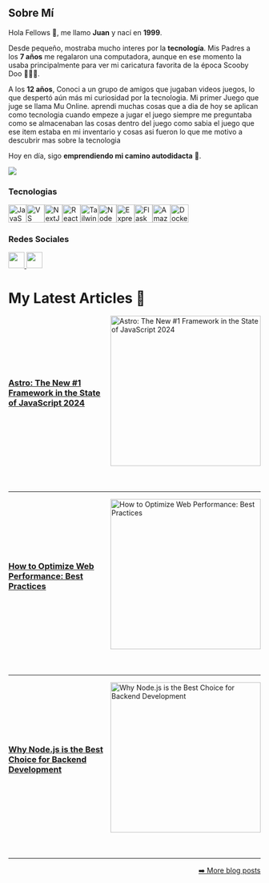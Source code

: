 ## Sobre Mí  

Hola Fellows 👋, me llamo **Juan** y nací en **1999**.  

Desde pequeño, mostraba mucho interes por la **tecnología**. Mis Padres a los **7 años** me regalaron una computadora, aunque en ese momento la usaba principalmente para ver mi caricatura favorita de la época Scooby Doo 🐶🔎😂.

A los **12 años**, Conoci a un grupo de amigos que jugaban videos juegos, lo que despertó aún más mi curiosidad por la tecnologia. Mi primer Juego que juge se llama Mu Online. aprendi muchas cosas que a dia de hoy se aplican como tecnologia cuando empeze a jugar el juego siempre me preguntaba como se almacenaban las cosas dentro del juego como sabia el juego que ese item estaba en mi inventario y cosas asi fueron lo que me motivo a descubrir mas sobre la tecnologia

Hoy en día, sigo **emprendiendo mi camino autodidacta** 🚀.



<a href="https://www.x.com/codegeekery" target="_blank" rel="noreferrer"><img
src="https://img.shields.io/twitter/follow/codegeekery?logo=twitter&style=for-the-badge&color=10b981&labelColor=1c1917"
/></a>

### Tecnologias


<p align="left">
<a href="https://developer.mozilla.org/en-US/docs/Web/JavaScript" target="_blank" rel="noreferrer"><img src="https://raw.githubusercontent.com/danielcranney/readme-generator/main/public/icons/skills/javascript-colored.svg" width="36" height="36" alt="JavaScript" /></a><a href="https://code.visualstudio.com/" target="_blank" rel="noreferrer"><img src="https://raw.githubusercontent.com/danielcranney/readme-generator/main/public/icons/skills/visualstudiocode.svg" width="36" height="36" alt="VS Code" /></a><a href="https://nextjs.org/docs" target="_blank" rel="noreferrer"><img src="https://raw.githubusercontent.com/danielcranney/readme-generator/main/public/icons/skills/nextjs-colored.svg" width="36" height="36" alt="NextJs" /></a><a href="https://reactjs.org/" target="_blank" rel="noreferrer"><img src="https://raw.githubusercontent.com/danielcranney/readme-generator/main/public/icons/skills/react-colored.svg" width="36" height="36" alt="React" /></a><a href="https://tailwindcss.com/" target="_blank" rel="noreferrer"><img src="https://raw.githubusercontent.com/danielcranney/readme-generator/main/public/icons/skills/tailwindcss-colored.svg" width="36" height="36" alt="TailwindCSS" /></a><a href="https://nodejs.org/en/" target="_blank" rel="noreferrer"><img src="https://raw.githubusercontent.com/danielcranney/readme-generator/main/public/icons/skills/nodejs-colored.svg" width="36" height="36" alt="NodeJS" /></a><a href="https://expressjs.com/" target="_blank" rel="noreferrer"><img src="https://raw.githubusercontent.com/danielcranney/readme-generator/main/public/icons/skills/express-colored.svg" width="36" height="36" alt="Express" /></a><a href="https://flask.palletsprojects.com/en/2.0.x/" target="_blank" rel="noreferrer"><img src="https://raw.githubusercontent.com/danielcranney/readme-generator/main/public/icons/skills/flask-colored.svg" width="36" height="36" alt="Flask" /></a><a href="https://aws.amazon.com" target="_blank" rel="noreferrer"><img src="https://raw.githubusercontent.com/danielcranney/readme-generator/main/public/icons/skills/aws-colored.svg" width="36" height="36" alt="Amazon Web Services" /></a><a href="https://www.docker.com/" target="_blank" rel="noreferrer"><img src="https://raw.githubusercontent.com/danielcranney/readme-generator/main/public/icons/skills/docker-colored.svg" width="36" height="36" alt="Docker" /></a>
</p>


### Redes Sociales

<p align="left"> <a href="https://www.github.com/codegeekery" target="_blank" rel="noreferrer"> <picture> <source media="(prefers-color-scheme: dark)" srcset="https://raw.githubusercontent.com/danielcranney/readme-generator/main/public/icons/socials/github-dark.svg" /> <source media="(prefers-color-scheme: light)" srcset="https://raw.githubusercontent.com/danielcranney/readme-generator/main/public/icons/socials/github.svg" /> <img src="https://raw.githubusercontent.com/danielcranney/readme-generator/main/public/icons/socials/github.svg" width="32" height="32" /> </picture> </a> <a href="https://www.x.com/codegeekery" target="_blank" rel="noreferrer"> <picture> <source media="(prefers-color-scheme: dark)" srcset="https://raw.githubusercontent.com/danielcranney/readme-generator/main/public/icons/socials/twitter-dark.svg" /> <source media="(prefers-color-scheme: light)" srcset="https://raw.githubusercontent.com/danielcranney/readme-generator/main/public/icons/socials/twitter.svg" /> <img src="https://raw.githubusercontent.com/danielcranney/readme-generator/main/public/icons/socials/twitter.svg" width="32" height="32" /> </picture> </a></p>



# My Latest Articles 📝
<!-- ARTICLES:START -->
<div style="display: flex; align-items: center; justify-content: space-between; margin-bottom: 20px;">
  <div style="flex: 1;">
    <h3>
      <a href="https://www.codegeekery.com/posts/astro-the-new-1-framework-in-the-state-of-javascript-2024">
        Astro: The New #1 Framework in the State of JavaScript 2024
      </a>
    </h3>
  </div>
  <div>
    <a href="https://www.codegeekery.com/posts/astro-the-new-1-framework-in-the-state-of-javascript-2024">
      <img src="https://cdn.sanity.io/images/dtnjj5n5/production/c9a94c50bfcd8bfc018a542910ad625f83acff52-1200x900.jpg" width="300" alt="Astro: The New #1 Framework in the State of JavaScript 2024" />
    </a>
  </div>
</div>

<br/>

---

<div style="display: flex; align-items: center; justify-content: space-between; margin-bottom: 20px;">
  <div style="flex: 1;">
    <h3>
      <a href="https://www.codegeekery.com/posts/how-to-optimize-web-performance-best-practices">
        How to Optimize Web Performance: Best Practices
      </a>
    </h3>
  </div>
  <div>
    <a href="https://www.codegeekery.com/posts/how-to-optimize-web-performance-best-practices">
      <img src="https://cdn.sanity.io/images/dtnjj5n5/production/376b8dd0eadba615a22d7025aae8addf86d982c1-770x400.jpg" width="300" alt="How to Optimize Web Performance: Best Practices" />
    </a>
  </div>
</div>

<br/>

---

<div style="display: flex; align-items: center; justify-content: space-between; margin-bottom: 20px;">
  <div style="flex: 1;">
    <h3>
      <a href="https://www.codegeekery.com/posts/why-node-js-is-the-best-choice-for-backend-development">
        Why Node.js is the Best Choice for Backend Development
      </a>
    </h3>
  </div>
  <div>
    <a href="https://www.codegeekery.com/posts/why-node-js-is-the-best-choice-for-backend-development">
      <img src="https://cdn.sanity.io/images/dtnjj5n5/production/a63e457f35c96800144d15a915e35dd9674f360f-1024x1024.webp" width="300" alt="Why Node.js is the Best Choice for Backend Development" />
    </a>
  </div>
</div>

<br/>

---

<div align="right">
<a href="https://www.codegeekery.com/blog">➡️ More blog posts</a>
</div>
<!-- ARTICLES:END -->